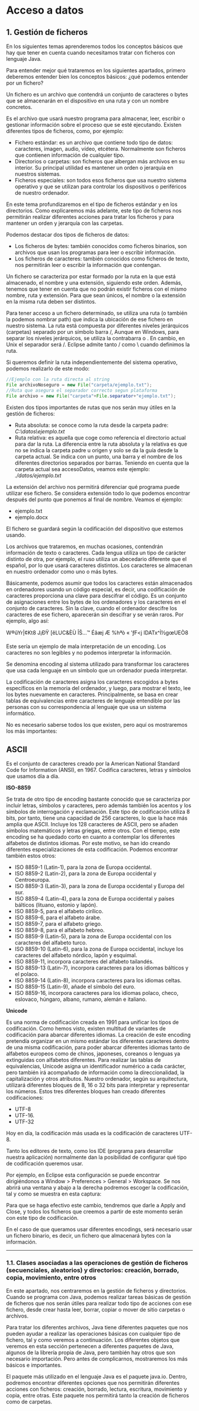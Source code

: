 # Acceso a datos

## 1. Gestión de ficheros

En los siguientes temas aprenderemos todos los conceptos básicos que hay que tener en cuenta cuando necesitamos tratar con ficheros con lenguaje Java.

Para entender mejor qué trataremos en los siguientes apartados, primero deberemos entender bien los conceptos básicos: ¿qué podemos entender por un fichero?

Un fichero es un archivo que contendrá un conjunto de caracteres o bytes que se almacenarán en el dispositivo en una ruta y con un nombre concretos.

Es el archivo que usará nuestro programa para almacenar, leer, escribir o gestionar información sobre el proceso que se esté ejecutando. Existen diferentes tipos de ficheros, como, por ejemplo:

- Fichero estándar: es un archivo que contiene todo tipo de datos: caracteres, imagen, audio, vídeo, etcétera. Normalmente son ficheros que contienen información de cualquier tipo.
- Directorios o carpetas: son ficheros que albergan más archivos en su interior. Su principal utilidad es mantener un orden o jerarquía en nuestros sistemas.
- Ficheros especiales: son todos esos ficheros que usa nuestro sistema operativo y que se utilizan para controlar los dispositivos o periféricos de nuestro ordenador.

En este tema profundizaremos en el tipo de ficheros estándar y en los directorios. Como explicaremos más adelante, este tipo de ficheros nos permitirán realizar diferentes acciones para tratar los ficheros y para mantener un orden y jerarquía con las carpetas.

Podemos destacar dos tipos de ficheros de datos:
- Los ficheros de bytes: también conocidos como ficheros binarios, son archivos que usan los programas para leer o escribir información.
- Los ficheros de caracteres: también conocidos como ficheros de texto, nos permitirán leer o escribir la información que contengan.

Un fichero se caracteriza por estar formado por la ruta en la que está almacenado, el nombre y una extensión, siguiendo este orden. Además, tenemos que tener en cuenta que no podrán existir ficheros con el mismo nombre, ruta y extensión. Para que sean
únicos, el nombre o la extensión en la misma ruta deben ser distintos.

Para tener acceso a un fichero determinado, se utiliza una ruta (o también la podemos nombrar path) que indica la ubicación de ese fichero en nuestro sistema. La ruta está compuesta por diferentes niveles jerárquicos (carpetas) separado por un símbolo barra
/, Aunque en Windows, para separar los niveles jerárquicos, se utiliza la contrabarra o \. En cambio, en Unix el separador será /. Eclipse admite tanto / como \ cuando definimos la ruta.

Si queremos definir la ruta independientemente del sistema operativo, podemos realizarlo de este modo:

```java
//Ejemplo con la ruta directa al string
File archivoNoseguro = new File("carpeta/ejemplo.txt");
//Ruta que asegura el separador correcto segun plataforma
File archivo = new File("carpeta"+File.separator+"ejemplo.txt");
```

Existen dos tipos importantes de rutas que nos serán muy útiles en la gestión de ficheros:
- Ruta absoluta: se conoce como la ruta desde la carpeta padre: *C:\datos\ejemplo.txt*
- Ruta relativa: es aquella que coge como referencia el directorio actual para dar la ruta. La diferencia entre la ruta absoluta y la relativa es que no se indica la carpeta padre u origen y solo se da la guía desde la carpeta actual. Se indica con un punto, una barra y el nombre de los diferentes directorios separados por barras. Teniendo en cuenta que la carpeta actual sea accesoDatos, veamos este ejemplo: *./datos/ejemplo.txt*

La extensión del archivo nos permitirá diferenciar qué programa puede utilizar ese fichero. Se considera extensión todo lo que podemos encontrar después del punto que ponemos al final de nombre. Veamos el ejemplo:

- ejemplo.txt
- ejemplo.docx

El fichero se guardará según la codificación del dispositivo que estemos usando.

Los archivos que trataremos, en muchas ocasiones, contendrán información de texto o caracteres. Cada lengua utiliza un tipo de carácter distinto de otra, por ejemplo, el ruso utiliza un abecedario diferente que el español, por lo que usará caracteres distintos. Los
caracteres se almacenan en nuestro ordenador como uno o más bytes.

Básicamente, podemos asumir que todos los caracteres están almacenados en ordenadores usando un código especial, es decir, una codificación de caracteres proporciona una clave para descifrar el código. Es un conjunto de asignaciones entre los
bytes de los ordenadores y los caracteres en el conjunto de caracteres. Sin la clave, cuando el ordenador descifre los caracteres de ese fichero, aparecerán sin descifrar y se verán raros. Por ejemplo, algo así:

W®ûYr|¢Kt8 J¡ÐŸ [êLUC&ÈÙ ÎŠ…™ Éâæj Æ %hªò «  ’ƒF<j    IDATx^Ì½gœUEÒ8

Este sería un ejemplo de mala interpretación de un encoding. Los caracteres no son legibles y no podemos interpretar la información.

Se denomina encoding al sistema utilizado para transformar los caracteres que usa cada lenguaje en un símbolo que un ordenador pueda interpretar.

La codificación de caracteres asigna los caracteres escogidos a bytes específicos en la memoria del ordenador, y luego, para mostrar el texto, lee los bytes nuevamente en caracteres. Principalmente, se basa en crear tablas de equivalencias entre caracteres de
lenguaje entendible por las personas con su correspondencia al lenguaje que usa un sistema informático.

No es necesario saberse todos los que existen, pero aquí os mostraremos los más importantes:

**ASCII**
---
Es el conjunto de caracteres creado por la American National Standard Code for Information (ANSI), en 1967. Codifica caracteres, letras y símbolos que usamos día a día.

**ISO-8859**

Se trata de otro tipo de encoding bastante conocido que se caracteriza por incluir letras, símbolos y caracteres, pero además también los acentos y los símbolos de interrogación y exclamación. Este tipo de codificación utiliza 8 bits, por tanto, tiene una capacidad de 256 caracteres, lo que la hace más amplia que ASCII. Incluye los 128 caracteres de ASCII, pero se añaden símbolos matemáticos y letras griegas, entre otros. Con el tiempo, este encoding se ha quedado corto en cuanto a contemplar los diferentes alfabetos de distintos idiomas. Por este motivo, se han ido creando diferentes especializaciones de esta codificación. Podemos encontrar también estos otros:

- ISO 8859-1 (Latin-1), para la zona de Europa occidental.
- ISO 8859-2 (Latin-2), para la zona de Europa occidental y Centroeuropa.
- ISO 8859-3 (Latin-3), para la zona de Europa occidental y Europa del sur.
- ISO 8859-4 (Latin-4), para la zona de Europa occidental y países bálticos (lituano, estonio y lapón).
- ISO 8859-5, para el alfabeto cirílico.
- ISO 8859-6, para el alfabeto árabe.
- ISO 8859-7, para el alfabeto griego.
- ISO 8859-8, para el alfabeto hebreo.
- ISO 8859-9 (Latin-5), para la zona de Europa occidental con los caracteres del alfabeto turco.
- ISO 8859-10 (Latin-6), para la zona de Europa occidental, incluye los caracteres del alfabeto nórdico, lapón y esquimal.
- ISO 8859-11, incorpora caracteres del alfabeto tailandés.
- ISO 8859-13 (Latin-7), incorpora caracteres para los idiomas bálticos y el polaco.
- ISO 8859-14 (Latin-8), incorpora caracteres para los idiomas celtas.
- ISO 8859-15 (Latin-9), añade el símbolo del euro.
- ISO 8859-16, incorpora caracteres para los idiomas polaco, checo, eslovaco, húngaro, albano, rumano, alemán e italiano.

**Unicode**

Es una norma de codificación creada en 1991 para unificar los tipos de codificación.
Como hemos visto, existen multitud de variantes de codificación para abarcar diferentes idiomas. La creación de este encoding pretendía organizar en un mismo estándar los diferentes caracteres dentro de una misma codificación, para poder abarcar diferentes idiomas tanto de alfabetos europeos como de chinos, japoneses, coreanos o lenguas ya extinguidas con alfabetos diferentes. Para realizar las tablas de equivalencias, Unicode asigna un identificador numérico a cada carácter, pero también irá acompañado de información como la direccionalidad, la capitalización y otros atributos. Nuestro ordenador, según su arquitectura, utilizará diferentes bloques de 8, 16 o 32 bits para interpretar y representar los números. Estos tres diferentes bloques han creado diferentes codificaciones:

- UTF-8
- UTF-16.
- UTF-32

Hoy en día, la codificación más usada es la codificación de caracteres UTF-8.

Tanto los editores de texto, como los IDE (programa para desarrollar nuestra aplicación) normalmente dan la posibilidad de configurar qué tipo de codificación queremos usar.

Por ejemplo, en Eclipse esta configuración se puede encontrar dirigiéndonos a Window > Preferences > General > Workspace. Se nos abrirá una ventana y abajo a la derecha podremos escoger la codificación, tal y como se muestra en esta captura:

Para que se haga efectivo este cambio, tendremos que darle a Apply and Close, y todos los ficheros que creemos a partir de este momento serán con este tipo de codificación.

En el caso de que queramos usar diferentes encodings, será necesario usar un fichero binario, es decir, un fichero que almacenará bytes con la información.

---

### 1.1. Clases asociadas a las operaciones de gestión de ficheros (secuenciales, aleatorios) y directorios: creación, borrado, copia, movimiento, entre otros

En este apartado, nos centraremos en la gestión de ficheros y directorios. Cuando se programa con Java, podemos realizar tareas básicas de gestión de ficheros que nos serán útiles para realizar todo tipo de acciones con ese fichero, desde crear hasta leer, borrar, copiar o mover de sitio carpetas o archivos.

Para tratar los diferentes archivos, Java tiene diferentes paquetes que nos pueden ayudar a realizar las operaciones básicas con cualquier tipo de fichero, tal y como veremos a continuación. Los diferentes objetos que veremos en esta sección pertenecen a diferentes paquetes de Java, algunos de la librería propia de Java, pero también hay otros que son necesario importación. Pero antes de complicarnos, mostraremos los más básicos e importantes.

El paquete más utilizado en el lenguaje Java es el paquete java.io. Dentro, podremos encontrar diferentes opciones que nos permitirán diferentes acciones con ficheros: creación, borrado, lectura, escritura, movimiento y copia, entre otras. Este paquete nos permitirá tanto la creación de ficheros como de carpetas.
